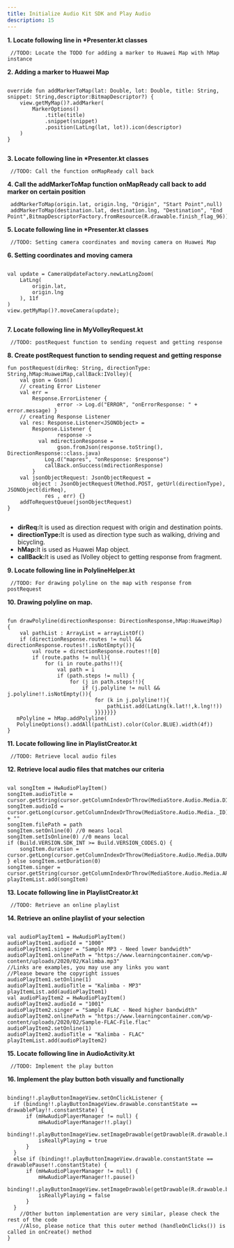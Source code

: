 ```yaml
---
title: Initialize Audio Kit SDK and Play Audio
description: 15
---
```


<p><strong>1. Locate following line in *Presenter.kt classes </strong></p>
<pre><div id="copy-button10" class="copy-btn" title="Copy" onclick="copyCode(this.id)"></div><code> //TODO: Locate the TODO for adding a marker to Huawei Map with hMap instance<span class="pln">
</span></code></pre>
<p><strong>2. Adding a marker to Huawei Map</strong></p>
<pre><div id="copy-button11" class="copy-btn" title="Copy" onclick="copyCode(this.id)"></div><code>
override fun addMarkerToMap(lat: Double, lot: Double, title: String, snippet: String,descriptor:BitmapDescriptor?) {
    view.getMyMap()?.addMarker(
        MarkerOptions()
            .title(title)
            .snippet(snippet)
            .position(LatLng(lat, lot)).icon(descriptor)
    )
}
<span class="pln">
</span></code></pre>

<p><strong>3. Locate following line in *Presenter.kt classes</strong></p>
<pre><div id="copy-button12" class="copy-btn" title="Copy" onclick="copyCode(this.id)"></div><code> //TODO: Call the function onMapReady call back<span class="pln">
</span></code></pre>
<p><strong>4. Call the addMarkerToMap function onMapReady call back to add marker on certain position</strong></p>
<pre><div id="copy-button13" class="copy-btn" title="Copy" onclick="copyCode(this.id)"></div><code> addMarkerToMap(origin.lat, origin.lng, "Origin", "Start Point",null)
 addMarkerToMap(destination.lat, destination.lng, "Destination", "End Point",BitmapDescriptorFactory.fromResource(R.drawable.finish_flag_96))<span class="pln">
</span></code></pre>

<p><strong>5. Locate following line in *Presenter.kt classes</strong></p>
<pre><div id="copy-button19" class="copy-btn" title="Copy" onclick="copyCode(this.id)"></div><code> //TODO: Setting camera coordinates and moving camera on Huawei Map<span class="pln">
</span></code></pre>
<p><strong>6. Setting coordinates and moving camera</strong></p>
<pre><div id="copy-button20" class="copy-btn" title="Copy" onclick="copyCode(this.id)"></div><code>
val update = CameraUpdateFactory.newLatLngZoom(
    LatLng(
        origin.lat,
        origin.lng
    ), 11f
)
view.getMyMap()?.moveCamera(update);
<span class="pln">
</span></code></pre>

<p><strong>7. Locate following line in MyVolleyRequest.kt</strong></p>
<pre><div id="copy-button21" class="copy-btn" title="Copy" onclick="copyCode(this.id)"></div><code> //TODO: postRequest function to sending request and getting response <span class="pln">
</span></code></pre>
<p><strong>8. Create postRequest function to sending request and getting response</strong></p>
<pre><div id="copy-button22" class="copy-btn" title="Copy" onclick="copyCode(this.id)"></div><code>fun postRequest(dirReq: String, directionType: String,hMap:HuaweiMap,callBack:IVolley){
    val gson = Gson()
    // creating Error Listener
    val err =
        Response.ErrorListener {
                error -> Log.d("ERROR", "onErrorResponse: " + error.message) }
    // creating Response Listener
    val res: Response.Listener&ltJSONObject&gt =
        Response.Listener {
                response ->
          val mdirectionResponse =
                gson.fromJson(response.toString(), DirectionResponse::class.java)
            Log.d("mapres", "onResponse: $response")
            callBack.onSuccess(mdirectionResponse)
        }
    val jsonObjectRequest: JsonObjectRequest =
        object : JsonObjectRequest(Method.POST, getUrl(directionType), JSONObject(dirReq),
            res , err) {}
    addToRequestQueue(jsonObjectRequest)
}
<span class="pln">
</span></code></pre>
<span class="pln">
</span>
<ul>
  <li><strong>dirReq:</strong>It is used as direction request with origin and destination points.</li>
  <li><strong>directionType:</strong>It is used as direction type such as walking, driving and bicycling.</li>
  <li><strong>hMap:</strong>It is used as Huawei Map object.</li>
  <li><strong>callBack:</strong>It is used as IVolley object to getting response from fragment.</li>
</ul>
<span class="pln">
</span>
<p><strong>9. Locate following line in PolylineHelper.kt</strong></p>
<pre><div id="copy-button23" class="copy-btn" title="Copy" onclick="copyCode(this.id)"></div><code> //TODO: For drawing polyline on the map with response from postRequest<span class="pln">
</span></code></pre>
<p><strong>10. Drawing polyline on map.</strong></p>
<pre><div id="copy-button24" class="copy-btn" title="Copy" onclick="copyCode(this.id)"></div><code>
fun drawPolyline(directionResponse: DirectionResponse,hMap:HuaweiMap) {
    val pathList : ArrayList<LatLng> = arrayListOf()
    if (directionResponse.routes != null && directionResponse.routes!!.isNotEmpty()){
        val route = directionResponse.routes!![0]
        if (route.paths != null){
            for (i in route.paths!!){
                val path = i
                if (path.steps != null) {
                    for (j in path.steps!!){
                        if (j.polyline != null && j.polyline!!.isNotEmpty()){
                            for (k in j.polyline!!){
                                pathList.add(LatLng(k.lat!!,k.lng!!))
                            }}}}}}}
   mPolyline = hMap.addPolyline(
   PolylineOptions().addAll(pathList).color(Color.BLUE).width(4f))
}
<span class="pln"></span></code></pre>

<p><strong>11. Locate following line in PlaylistCreator.kt </strong></p>
<pre><div id="copy-button25" class="copy-btn" title="Copy" onclick="copyCode(this.id)"></div><code> //TODO: Retrieve local audio files<span class="pln">
</span></code></pre>
<p><strong>12. Retrieve local audio files that matches our criteria</strong></p>
<pre><div id="copy-button26" class="copy-btn" title="Copy" onclick="copyCode(this.id)"></div><code>
val songItem = HwAudioPlayItem()
songItem.audioTitle = cursor.getString(cursor.getColumnIndexOrThrow(MediaStore.Audio.Media.DISPLAY_NAME))
songItem.audioId = cursor.getLong(cursor.getColumnIndexOrThrow(MediaStore.Audio.Media._ID)).toString() + ""
songItem.filePath = path
songItem.setOnline(0) //0 means local
songItem.setIsOnline(0) //0 means local
if (Build.VERSION.SDK_INT >= Build.VERSION_CODES.Q) {
    songItem.duration = cursor.getLong(cursor.getColumnIndexOrThrow(MediaStore.Audio.Media.DURATION))
} else songItem.setDuration(0)
songItem.singer = cursor.getString(cursor.getColumnIndexOrThrow(MediaStore.Audio.Media.ARTIST))
playItemList.add(songItem)<span class="pln">
</span></code></pre>

<p><strong>13. Locate following line in PlaylistCreator.kt</strong></p>
<pre><div id="copy-button27" class="copy-btn" title="Copy" onclick="copyCode(this.id)"></div><code> //TODO: Retrieve an online playlist<span class="pln">
</span></code></pre>
<p><strong>14. Retrieve an online playlist of your selection</strong></p>
<pre><div id="copy-button28" class="copy-btn" title="Copy" onclick="copyCode(this.id)"></div><code>
val audioPlayItem1 = HwAudioPlayItem()
audioPlayItem1.audioId = "1000"
audioPlayItem1.singer = "Sample MP3 - Need lower bandwidth"
audioPlayItem1.onlinePath = "https://www.learningcontainer.com/wp-content/uploads/2020/02/Kalimba.mp3"
//Links are examples, you may use any links you want
//Please beware the copyright issues
audioPlayItem1.setOnline(1)
audioPlayItem1.audioTitle = "Kalimba - MP3"
playItemList.add(audioPlayItem1)
val audioPlayItem2 = HwAudioPlayItem()
audioPlayItem2.audioId = "1001"
audioPlayItem2.singer = "Sample FLAC - Need higher bandwidth"
audioPlayItem2.onlinePath = "https://www.learningcontainer.com/wp-content/uploads/2020/02/Sample-FLAC-File.flac"
audioPlayItem2.setOnline(1)
audioPlayItem2.audioTitle = "Kalimba - FLAC"
playItemList.add(audioPlayItem2)<span class="pln">
</span></code></pre>

<p><strong>15. Locate following line in AudioActivity.kt</strong></p>
<pre><div id="copy-button29" class="copy-btn" title="Copy" onclick="copyCode(this.id)"></div><code> //TODO: Implement the play button<span class="pln">
</span></code></pre>
<p><strong>16. Implement the play button both visually and functionally</strong></p>
<pre><div id="copy-button30" class="copy-btn" title="Copy" onclick="copyCode(this.id)"></div><code>
binding!!.playButtonImageView.setOnClickListener {
  if (binding!!.playButtonImageView.drawable.constantState == drawablePlay!!.constantState) {
      if (mHwAudioPlayerManager != null) {
          mHwAudioPlayerManager!!.play()
          binding!!.playButtonImageView.setImageDrawable(getDrawable(R.drawable.btn_playback_pause_normal))
          isReallyPlaying = true
      }
  } 
  else if (binding!!.playButtonImageView.drawable.constantState == drawablePause!!.constantState) {
      if (mHwAudioPlayerManager != null) {
          mHwAudioPlayerManager!!.pause()
          binding!!.playButtonImageView.setImageDrawable(getDrawable(R.drawable.btn_playback_play_normal))
          isReallyPlaying = false
      }
  }
    //Other button implementation are very similar, please check the rest of the code
    //Also, please notice that this outer method (handleOnClicks()) is called in onCreate() method
}<span class="pln">
</span></code></pre>
